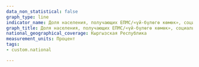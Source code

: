 ```yaml
---
data_non_statistical: false
graph_type: line
indicator_name: Доля населения, получающих ЕПМС/«үй-бүлөгө көмөк», социальные пособия и пенсии 
graph_title: Доля населения, получающих ЕПМС/«үй-бүлөгө көмөк», социальные пособия и пенсии
national_geographical_coverage: Кыргызская Республика
measurement_units: Процент
tags:
- custom.national

---
```

